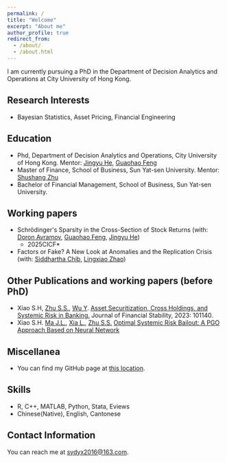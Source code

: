 ```yaml
---
permalink: /
title: "Welcome"
excerpt: "About me"
author_profile: true
redirect_from: 
  - /about/
  - /about.html
---
```


I am currently pursuing a PhD in the Department of Decision Analytics and Operations at City University of Hong Kong.

## Research Interests
  + Bayesian Statistics, Asset Pricing, Financial Engineering

## Education
  + Phd, Department of Decision Analytics and Operations, City University of Hong Kong. Mentor: [Jingyu He](https://jingyuhe.com/), [Guaohao Feng](https://gavinfeng702.com/)
  + Master of Finance, School of Business, Sun Yat-sen University. Mentor: [Shushang Zhu](https://bus.sysu.edu.cn/en/teacher/ZhuShushang)
  + Bachelor of Financial Management, School of Business, Sun Yat-sen University.

## Working papers
  + Schrödinger's Sparsity in the Cross-Section of Stock Returns (with: [Doron Avramov](https://faculty.runi.ac.il/davramov/), [Guaohao Feng](https://gavinfeng702.com/), [Jingyu He](https://jingyuhe.com/))
    + 2025CICF*
  + Factors or Fake? A New Look at Anomalies and the Replication Crisis (with: [Siddhartha Chib](https://apps.olin.wustl.edu/faculty/chib/), [Lingxiao Zhao](http://zhaolingxiao.com/))

## Other Publications and working papers (before PhD)
  + Xiao S.H, [Zhu S.S.](https://bus.sysu.edu.cn/en/teacher/ZhuShushang), [Wu Y](https://www.stevens.edu/profile/ywu4). [Asset Securitization, Cross Holdings, and Systemic Risk in Banking.](https://doi.org/10.1016/j.jfs.2023.101140) Journal of Financial Stability, 2023: 101140. 
  + Xiao S.H. [Ma J.L.](https://cbds.gufe.edu.cn/info/1044/2255.htm), [Xia L.](https://bus.sysu.edu.cn/en/teacher/XiaLi), [Zhu S.S.](https://bus.sysu.edu.cn/en/teacher/ZhuShushang) [Optimal Systemic Risk Bailout: A PGO Approach Based on Neural Network](http://arxiv.org/abs/2212.05235)

## Miscellanea
  + You can find my GitHub page at [this location](https://github.com/SHXiao-Stella).
  <!-- + For my original videos and more, you can visit my [Bilibili page](https://space.bilibili.com/388356166/video). -->
  <!-- + My personal WeChat Official account is named "言书界." You can access it by clicking this [link](https://mp.weixin.qq.com/mp/profile_ext?action=home&__biz=MzI1NDU0MzI2Nw==&scene=117#wechat_redirect), copying and opening the website using WeChat. -->

## Skills
  + R, C++, MATLAB, Python, Stata, Eviews
  + Chinese(Native), English, Cantonese

## Contact Information 
You can reach me at <sydyx2016@163.com>.
